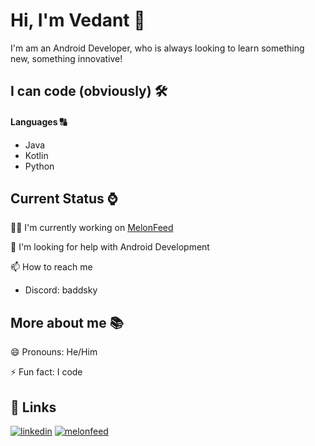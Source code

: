 
# Hi, I'm Vedant 👋
I'm am an Android Developer, who is always looking to learn something new, something innovative!



## I can code (obviously) 🛠
#### Languages 🔠
* Java
* Kotlin
* Python


## Current Status ⌚
👩‍💻 I'm currently working on [MelonFeed](https://instagram.com/melon.feed)

🤔 I'm looking for help with Android Development

📫 How to reach me
* Discord: baddsky

## More about me 📚
😄 Pronouns: He/Him

⚡️ Fun fact: I code

## 🔗 Links
[![linkedin](https://img.shields.io/badge/linkedin-0A66C2?style=for-the-badge&logo=linkedin&logoColor=white)](https://www.linkedin.com/in/vedantg7)
[![melonfeed](https://img.shields.io/badge/FEED%20YOUR%20IDEAS-%235bce8d?style=for-the-badge&label=MELONFEED&labelColor=%23FF3B3C)](https://instagram.com/melon.feed)
